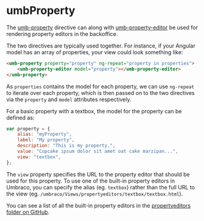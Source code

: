 # umbProperty

The [umb-property](https://apidocs.umbraco.com/v12/ui#/api/umbraco.directives.directive:umbProperty) directive can along with [umb-property-editor](https://apidocs.umbraco.com/v12/ui#/api/umbraco.directives.directive:umbPropertyEditor) be used for rendering property editors in the backoffice.

The two directives are typically used together. For instance, if your Angular model has an array of properties, your view could look something like:

```html
<umb-property property="property" ng-repeat="property in properties">
    <umb-property-editor model="property"></umb-property-editor>
</umb-property>
```

As `properties` contains the model for each property, we can use `ng-repeat` to iterate over each property, which is then passed on to the two directives via the `property` and `model` attributes respectively.

For a basic property with a textbox, the model for the property can be defined as:

```javascript
var property = {
    alias: "myProperty",
    label: "My property",
    description: "This is my property.",
    value: "Cupcake ipsum dolor sit amet oat cake marzipan...",
    view: "textbox",
};
```

The `view` property specifies the URL to the property editor that should be used for this property. To use one of the built-in property editors in Umbraco, you can specify the alias (eg. `textbox`) rather than the full URL to the view (eg. `/umbraco/Views/propertyeditors/textbox/textbox.html`).

You can see a list of all the built-in property editors in the [propertyeditors folder on GitHub](https://github.com/umbraco/Umbraco-CMS/tree/v9/contrib/src/Umbraco.Web.UI.Client/src/views/propertyeditors).
